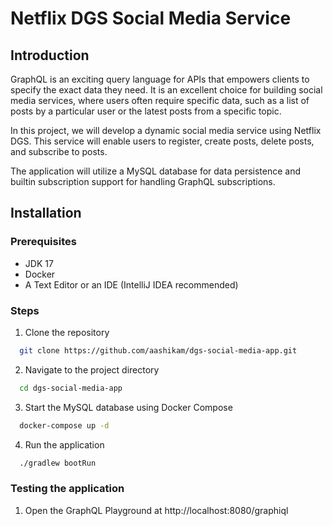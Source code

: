 # Netflix DGS Social Media Service

## Introduction
GraphQL is an exciting query language for APIs that empowers clients to specify the exact data they need. It is an excellent choice for building social media services, where users often require specific data, such as a list of posts by a particular user or the latest posts from a specific topic.

In this project, we will develop a dynamic social media service using Netflix DGS. This service will enable users to register, create posts, delete posts, and subscribe to posts.

The application will utilize a MySQL database for data persistence and builtin subscription support for handling GraphQL subscriptions.

## Installation

### Prerequisites

- JDK 17
- Docker
- A Text Editor or an IDE (IntelliJ IDEA recommended)

### Steps

1. Clone the repository
```bash
  git clone https://github.com/aashikam/dgs-social-media-app.git
```

2. Navigate to the project directory
```bash
  cd dgs-social-media-app
```

3. Start the MySQL database using Docker Compose
```bash
  docker-compose up -d
```

4. Run the application
```bash
  ./gradlew bootRun
```

### Testing the application

1. Open the GraphQL Playground at http://localhost:8080/graphiql
